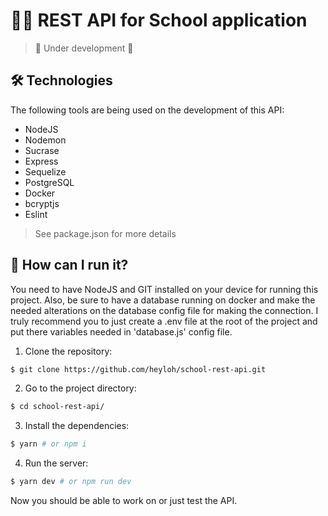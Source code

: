 # 👩‍🏫 REST API for School application 
> 🚧 Under development 🚧

## 🛠️ Technologies
The following tools are being used on the development of this API:
- NodeJS
- Nodemon
- Sucrase
- Express
- Sequelize
- PostgreSQL
- Docker
- bcryptjs
- Eslint
> See package.json for more details

## 🚀 How can I run it?

You need to have NodeJS and GIT installed on your device for running this project.
Also, be sure to have a database running on docker and make the needed alterations on the database config file for making the connection.
I truly recommend you to just create a .env file at the root of the project and put there
  variables needed in 'database.js' config file.

1. Clone the repository:
```sh
$ git clone https://github.com/heyloh/school-rest-api.git
```
2. Go to the project directory:
```sh
$ cd school-rest-api/
```
3. Install the dependencies:
```sh
$ yarn # or npm i
```
4. Run the server:
```sh
$ yarn dev # or npm run dev
```

Now you should be able to work on or just test the API.

